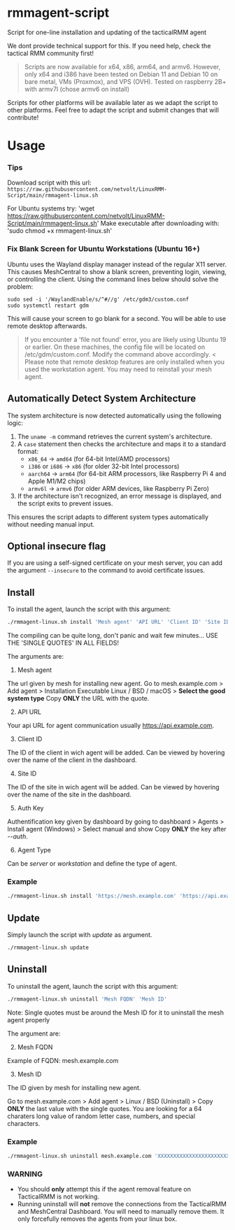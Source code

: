 # rmmagent-script
Script for one-line installation and updating of the tacticalRMM agent

We dont provide technical support for this. If you need help, check the tactical RMM community first!

> Scripts are now available for x64, x86, arm64, and armv6. However, only x64 and i386 have been tested on Debian 11 and Debian 10 on bare metal, VMs (Proxmox), and VPS (OVH).
> Tested on raspberry 2B+ with armv7l (chose armv6 on install)

Scripts for other platforms will be available later as we adapt the script to other platforms.
Feel free to adapt the script and submit changes that will contribute!

# Usage

### Tips

Download script with this url: `https://raw.githubusercontent.com/netvolt/LinuxRMM-Script/main/rmmagent-linux.sh`

For Ubuntu systems try: 'wget https://raw.githubusercontent.com/netvolt/LinuxRMM-Script/main/rmmagent-linux.sh'
Make executable after downloading with: 'sudo chmod +x rmmagent-linux.sh'  

### Fix Blank Screen for Ubuntu Workstations (Ubuntu 16+)
Ubuntu uses the Wayland display manager instead of the regular X11 server. This causes MeshCentral to show a blank screen, preventing login, viewing, or controlling the client.
Using the command lines below should solve the problem:
```
sudo sed -i '/WaylandEnable/s/^#//g' /etc/gdm3/custom.conf
sudo systemctl restart gdm
```
This will cause your screen to go blank for a second. You will be able to use remote desktop afterwards.
> If you encounter a 'file not found' error, you are likely using Ubuntu 19 or earlier. On these machines, the config file will be located on /etc/gdm/custom.conf. Modify the command above accordingly. <
Please note that remote desktop features are only installed when you used the workstation agent. You may need to reinstall your mesh agent.


## Automatically Detect System Architecture  

The system architecture is now detected automatically using the following logic:  

1. The `uname -m` command retrieves the current system's architecture.  
2. A `case` statement then checks the architecture and maps it to a standard format:  
   - `x86_64` → `amd64` (for 64-bit Intel/AMD processors)  
   - `i386` or `i686` → `x86` (for older 32-bit Intel processors)  
   - `aarch64` → `arm64` (for 64-bit ARM processors, like Raspberry Pi 4 and Apple M1/M2 chips)  
   - `armv6l` → `armv6` (for older ARM devices, like Raspberry Pi Zero)  
3. If the architecture isn't recognized, an error message is displayed, and the script exits to prevent issues.  

This ensures the script adapts to different system types automatically without needing manual input.

## Optional insecure flag

If you are using a self-signed certificate on your mesh server, you can add the argument `--insecure` to the command to avoid certificate issues.

## Install
To install the agent, launch the script with this argument:

```bash
./rmmagent-linux.sh install 'Mesh agent' 'API URL' 'Client ID' 'Site ID' 'Auth Key' 'Agent Type'
```
The compiling can be quite long, don't panic and wait few minutes... USE THE 'SINGLE QUOTES' IN ALL FIELDS!

The arguments are:



1. Mesh agent

  The url given by mesh for installing new agent.
  Go to mesh.example.com > Add agent > Installation Executable Linux / BSD / macOS > **Select the good system type**
  Copy **ONLY** the URL with the quote.
  
2. API URL

  Your api URL for agent communication usually https://api.example.com.
  
3. Client ID

  The ID of the client in wich agent will be added.
  Can be viewed by hovering over the name of the client in the dashboard.
  
4. Site ID

  The ID of the site in wich agent will be added.
  Can be viewed by hovering over the name of the site in the dashboard.
  
5. Auth Key

  Authentification key given by dashboard by going to dashboard > Agents > Install agent (Windows) > Select manual and show
  Copy **ONLY** the key after *--auth*.
  
6. Agent Type

  Can be *server* or *workstation* and define the type of agent.
  
### Example
```bash
./rmmagent-linux.sh install 'https://mesh.example.com' 'https://api.example.com' 3 1 'XXXXX' server
```

## Update

Simply launch the script with *update* as argument.

```bash
./rmmagent-linux.sh update
```

## Uninstall
To uninstall the agent, launch the script with this argument:

```bash
./rmmagent-linux.sh uninstall 'Mesh FQDN' 'Mesh ID'
```
Note: Single quotes must be around the Mesh ID for it to uninstall the mesh agent properly

The argument are:

2. Mesh FQDN

  Example of FQDN: mesh.example.com 

3. Mesh ID

  The ID given by mesh for installing new agent.

  Go to mesh.example.com > Add agent > Linux / BSD (Uninstall) > Copy **ONLY** the last value with the single quotes.
  You are looking for a 64 charaters long value of random letter case, numbers, and special characters.

### Example
```bash
./rmmagent-linux.sh uninstall mesh.example.com 'XXXXXXXXXXXXXXXXXXXXXXXXXXXXXXXXXXXXXXXXXXXXXXXXXXXXXXXXXXXXXXXX'
```

### WARNING
- You should **only** attempt this if the agent removal feature on TacticalRMM is not working.
- Running uninstall will **not** remove the connections from the TacticalRMM and MeshCentral Dashboard. You will need to manually remove them. It only forcefully removes the agents from your linux box.
